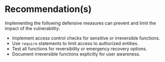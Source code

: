 # Recommendation(s)

Implementing the following defensive measures can prevent and limit the impact of the vulnerability:

- Implement access control checks for sensitive or irreversible functions.
- Use `require` statements to limit access to authorized entities.
- Test all functions for reversibility or emergency recovery options.
- Document irreversible functions explicitly for user awareness.
